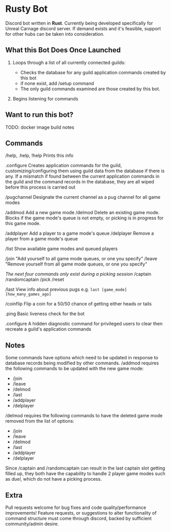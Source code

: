 # Rusty Bot

Discord bot written in **Rust**. Currently being developed specifically for Unreal Carnage discord server. If demand exists and it's feasible, support for other hubs can be taken into consideration.

## What this Bot Does Once Launched

1. Loops through a list of all currently connected guilds:
   - Checks the database for any guild application commands created by this bot
   - if none exist, add /setup command
   - The only guild commands examined are those created by this bot.
  
2. Begins listening for commands


## Want to run this bot?

TODO: docker image build notes

## Commands

/help, .help, !help
Prints this info

.configure
Creates application commands for the guild, customizing/configuring them using guild data from the database if there is any. If a mismatch if found between the current application commands in the guild and the command records in the database, they are all wiped before this process is carried out

/pugchannel
Designate the current channel as a pug channel for all game modes

/addmod
Add a new game mode
/delmod
Delete an existing game mode. Blocks if the game mode's queue is not empty, or picking is in progress for this game mode.

/addplayer
Add a player to a game mode's queue
/delplayer
Remove a player from a game mode's queue

/list
Show available game modes and queued players

/join
"Add yourself to all game mode queues, or one you specify"
/leave
"Remove yourself from all game mode queues, or one you specify"

*The next four commands only exist during a picking session*
/captain
/randomcaptain
/pick
/reset

/last
View info about previous pugs
e.g. `last [game_mode] [how_many_games_ago]`

/coinflip
Flip a coin for a 50/50 chance of getting either heads or tails

.ping
Basic liveness check for the bot

.configure
A hidden diagnostic command for privileged users to clear then recreate a guild's application commands


## Notes

Some commands have options which need to be updated in response to database records being modified by other commands.
/addmod requires the following commands to be updated with the new game mode:
- /join
- /leave
- /delmod
- /last
- /addplayer
- /delplayer

/delmod requires the following commands to have the deleted game mode removed from the list of options:
- /join
- /leave
- /delmod
- /last
- /addplayer
- /delplayer

Since /captain and /randomcaptain can result in the last captain slot getting filled up, they both have the capability to handle 2 player game modes such as *duel*, which do not have a picking process.


## Extra

Pull requests welcome for bug fixes and code quality/performance improvements!
Feature requests, or suggestions to alter functionality of command structure must come through discord, backed by sufficient community/admin desire.